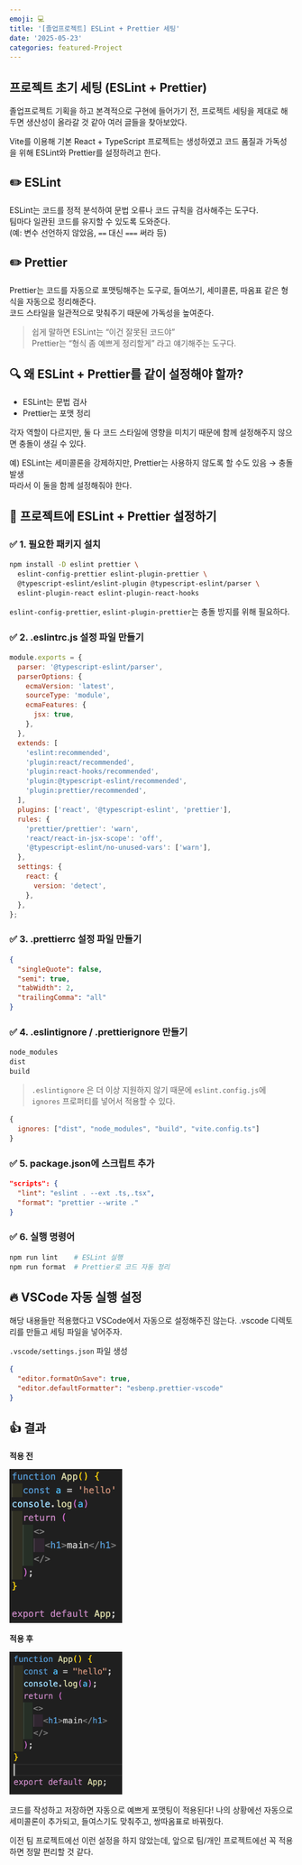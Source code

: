 ```yaml
---
emoji: 💻
title: '[졸업프로젝트] ESLint + Prettier 세팅'
date: '2025-05-23'
categories: featured-Project
---
```


## 프로젝트 초기 세팅 (ESLint + Prettier)

졸업프로젝트 기획을 하고 본격적으로 구현에 들어가기 전, 프로젝트 세팅을 제대로 해두면 생산성이 올라갈 것 같아 여러 글들을 찾아보았다.

Vite를 이용해 기본 React + TypeScript 프로젝트는 생성하였고 코드 품질과 가독성을 위해 ESLint와 Prettier를 설정하려고 한다.

## ✏️ ESLint

ESLint는 코드를 정적 분석하여 문법 오류나 코드 규칙을 검사해주는 도구다.  
팀마다 일관된 코드를 유지할 수 있도록 도와준다.  
(예: 변수 선언하지 않았음, `==` 대신 `===` 써라 등)

## ✏️ Prettier

Prettier는 코드를 자동으로 포맷팅해주는 도구로, 들여쓰기, 세미콜론, 따옴표 같은 형식을 자동으로 정리해준다.  
코드 스타일을 일관적으로 맞춰주기 때문에 가독성을 높여준다.

> 쉽게 말하면 ESLint는 “이건 잘못된 코드야”  
> Prettier는 “형식 좀 예쁘게 정리할게” 라고 얘기해주는 도구다.

## 🔍 왜 ESLint + Prettier를 같이 설정해야 할까?

- ESLint는 문법 검사
- Prettier는 포맷 정리

각자 역할이 다르지만, 둘 다 코드 스타일에 영향을 미치기 때문에 함께 설정해주지 않으면 충돌이 생길 수 있다.

예) ESLint는 세미콜론을 강제하지만, Prettier는 사용하지 않도록 할 수도 있음 → 충돌 발생  
따라서 이 둘을 함께 설정해줘야 한다.



## 🔧 프로젝트에 ESLint + Prettier 설정하기

### ✅ 1. 필요한 패키지 설치

```bash
npm install -D eslint prettier \
  eslint-config-prettier eslint-plugin-prettier \
  @typescript-eslint/eslint-plugin @typescript-eslint/parser \
  eslint-plugin-react eslint-plugin-react-hooks
```

`eslint-config-prettier`, `eslint-plugin-prettier`는 충돌 방지를 위해 필요하다.



### ✅ 2. .eslintrc.js 설정 파일 만들기

```js
module.exports = {
  parser: '@typescript-eslint/parser',
  parserOptions: {
    ecmaVersion: 'latest',
    sourceType: 'module',
    ecmaFeatures: {
      jsx: true,
    },
  },
  extends: [
    'eslint:recommended',
    'plugin:react/recommended',
    'plugin:react-hooks/recommended',
    'plugin:@typescript-eslint/recommended',
    'plugin:prettier/recommended',
  ],
  plugins: ['react', '@typescript-eslint', 'prettier'],
  rules: {
    'prettier/prettier': 'warn',
    'react/react-in-jsx-scope': 'off',
    '@typescript-eslint/no-unused-vars': ['warn'],
  },
  settings: {
    react: {
      version: 'detect',
    },
  },
};
```



### ✅ 3. .prettierrc 설정 파일 만들기

```json
{
  "singleQuote": false,
  "semi": true,
  "tabWidth": 2,
  "trailingComma": "all"
}
```



### ✅ 4. .eslintignore / .prettierignore 만들기

```txt
node_modules
dist
build
```

>  `.eslintignore` 은 더 이상 지원하지 않기 때문에 `eslint.config.js`에 `ignores` 프로퍼티를 넣어서 적용할 수 있다.

```js
{
  ignores: ["dist", "node_modules", "build", "vite.config.ts"]
}
```



### ✅ 5. package.json에 스크립트 추가

```json
"scripts": {
  "lint": "eslint . --ext .ts,.tsx",
  "format": "prettier --write ."
}
```


### ✅ 6. 실행 명령어

```bash
npm run lint    # ESLint 실행
npm run format  # Prettier로 코드 자동 정리
```


## 🔥 VSCode 자동 실행 설정
해당 내용들만 적용했다고 VSCode에서 자동으로 설정해주진 않는다. .vscode 디렉토리를 만들고 세팅 파일을 넣어주자.

`.vscode/settings.json` 파일 생성

```json
{
  "editor.formatOnSave": true,
  "editor.defaultFormatter": "esbenp.prettier-vscode"
}
```



## 👍 결과
**적용 전**

<img src="./prettierBefore.png" alt="포맷 전 코드" width="200" />

**적용 후**

<img src="./prettierAfter.png" alt="포맷 전 코드" width="200" />

코드를 작성하고 저장하면 자동으로 예쁘게 포맷팅이 적용된다!
나의 상황에선 자동으로 세미콜론이 추가되고, 들여스기도 맞춰주고, 쌍따옴표로 바꿔줬다.

이전 팀 프로젝트에선 이런 설정을 하지 않았는데, 앞으로 팀/개인 프로젝트에선 꼭 적용하면 정말 편리할 것 같다.

```toc

```